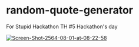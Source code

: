 # random-quote-generator

For Stupid Hackathon TH #5 Hackathon's day 

<a href="https://ibb.co/XJX8Qnm"><img src="https://i.ibb.co/nkrCGXh/Screen-Shot-2564-08-01-at-08-22-58.png" alt="Screen-Shot-2564-08-01-at-08-22-58" border="0"></a>
